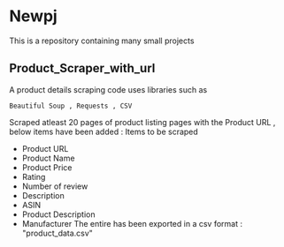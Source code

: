 # Newpj

This is a repository containing many small projects

## Product_Scraper_with_url

A product details scraping code
uses libraries such as 
```
Beautiful Soup , Requests , CSV
```
Scraped atleast 20 pages of product listing pages with the Product URL , below items have been added :
Items to be scraped
- Product URL
- Product Name
- Product Price
- Rating
- Number of review
- Description
- ASIN
- Product Description
- Manufacturer 
The entire has been exported in a csv format : "product_data.csv"
